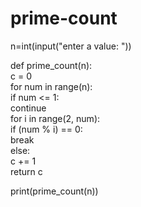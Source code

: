 # prime-count
n=int(input("enter a value: ")) 

def prime_count(n):    
 c = 0     
for num in range(n):       
  if num &lt;= 1:           
  continue        
 for i in range(2, num):          
   if (num % i) == 0:              
   break       
  else:            
 c += 1    
 return c 

print(prime_count(n))
